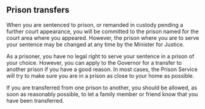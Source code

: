 ##  Prison transfers

When you are sentenced to prison, or remanded in custody pending a further
court appearance, you will be committed to the prison named for the court area
where you appeared. However, the prison where you are to serve your sentence
may be changed at any time by the Minister for Justice.

As a prisoner, you have no legal right to serve your sentence in a prison of
your choice. However, you can apply to the Governor for a transfer to another
prison if you have a good reason. In most cases, the Prison Service will try
to make sure you are in a prison as close to your home as possible.

If you are transferred from one prison to another, you should be allowed, as
soon as reasonably possible, to let a family member or friend know that you
have been transferred.
